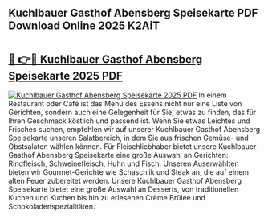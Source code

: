 ## Kuchlbauer Gasthof Abensberg Speisekarte PDF Download Online 2025 K2AiT

# <h2><a href="http://gcd27v.nevu.top/?p=Kuchlbauer+Gasthof+Abensberg+Speisekarte">🔗 👉🔴 Kuchlbauer Gasthof Abensberg Speisekarte 2025 PDF</a></h2>

[![Kuchlbauer Gasthof Abensberg Speisekarte 2025 PDF](https://i.imgur.com/dBaPXMq.png)](http://gcd27v.nevu.top/?p=Kuchlbauer+Gasthof+Abensberg+Speisekarte)
In einem Restaurant oder Café ist das Menü des Essens nicht nur eine Liste von Gerichten, sondern auch eine Gelegenheit für Sie, etwas zu finden, das für Ihren Geschmack köstlich und passend ist. Wenn Sie etwas Leichtes und Frisches suchen, empfehlen wir auf unserer Kuchlbauer Gasthof Abensberg Speisekarte unseren Salatbereich, in dem Sie aus frischen Gemüse- und Obstsalaten wählen können. Für Fleischliebhaber bietet unsere Kuchlbauer Gasthof Abensberg Speisekarte eine große Auswahl an Gerichten: Rindfleisch, Schweinefleisch, Huhn und Fisch. Unseren Auserwählten bieten wir Gourmet-Gerichte wie Schaschlik und Steak an, die auf einem alten Feuer zubereitet werden. Unsere Kuchlbauer Gasthof Abensberg Speisekarte bietet eine große Auswahl an Desserts, von traditionellen Kuchen und Kuchen bis hin zu erlesenen Crème Brûlée und Schokoladenspezialitäten.
